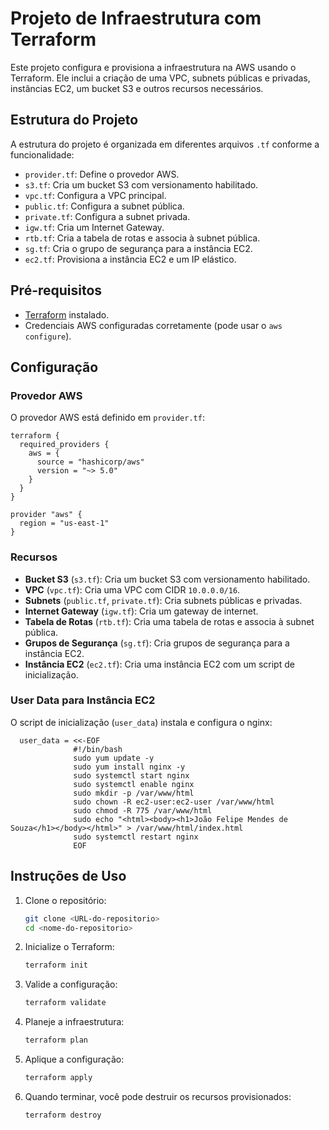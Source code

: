 # Projeto de Infraestrutura com Terraform

Este projeto configura e provisiona a infraestrutura na AWS usando o Terraform. Ele inclui a criação de uma VPC, subnets públicas e privadas, instâncias EC2, um bucket S3 e outros recursos necessários.

## Estrutura do Projeto

A estrutura do projeto é organizada em diferentes arquivos `.tf` conforme a funcionalidade:

- `provider.tf`: Define o provedor AWS.
- `s3.tf`: Cria um bucket S3 com versionamento habilitado.
- `vpc.tf`: Configura a VPC principal.
- `public.tf`: Configura a subnet pública.
- `private.tf`: Configura a subnet privada.
- `igw.tf`: Cria um Internet Gateway.
- `rtb.tf`: Cria a tabela de rotas e associa à subnet pública.
- `sg.tf`: Cria o grupo de segurança para a instância EC2.
- `ec2.tf`: Provisiona a instância EC2 e um IP elástico.

## Pré-requisitos

- [Terraform](https://www.terraform.io/downloads.html) instalado.
- Credenciais AWS configuradas corretamente (pode usar o `aws configure`).

## Configuração

### Provedor AWS

O provedor AWS está definido em `provider.tf`:

```hcl
terraform {
  required_providers {
    aws = {
      source = "hashicorp/aws"
      version = "~> 5.0"
    }
  }
}

provider "aws" {
  region = "us-east-1"
}
```

### Recursos

- **Bucket S3** (`s3.tf`): Cria um bucket S3 com versionamento habilitado.
- **VPC** (`vpc.tf`): Cria uma VPC com CIDR `10.0.0.0/16`.
- **Subnets** (`public.tf`, `private.tf`): Cria subnets públicas e privadas.
- **Internet Gateway** (`igw.tf`): Cria um gateway de internet.
- **Tabela de Rotas** (`rtb.tf`): Cria uma tabela de rotas e associa à subnet pública.
- **Grupos de Segurança** (`sg.tf`): Cria grupos de segurança para a instância EC2.
- **Instância EC2** (`ec2.tf`): Cria uma instância EC2 com um script de inicialização.

### User Data para Instância EC2

O script de inicialização (`user_data`) instala e configura o nginx:

```hcl
  user_data = <<-EOF
              #!/bin/bash
              sudo yum update -y
              sudo yum install nginx -y
              sudo systemctl start nginx
              sudo systemctl enable nginx
              sudo mkdir -p /var/www/html
              sudo chown -R ec2-user:ec2-user /var/www/html
              sudo chmod -R 775 /var/www/html
              sudo echo "<html><body><h1>João Felipe Mendes de Souza</h1></body></html>" > /var/www/html/index.html
              sudo systemctl restart nginx
              EOF
```

## Instruções de Uso

1. Clone o repositório:
   ```sh
   git clone <URL-do-repositorio>
   cd <nome-do-repositorio>
   ```

2. Inicialize o Terraform:
   ```sh
   terraform init
   ```

3. Valide a configuração:
   ```sh
   terraform validate
   ```

4. Planeje a infraestrutura:
   ```sh
   terraform plan
   ```

5. Aplique a configuração:
   ```sh
   terraform apply
   ```

6. Quando terminar, você pode destruir os recursos provisionados:
   ```sh
   terraform destroy
   ```
